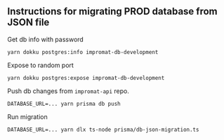 ## Instructions for migrating PROD database from JSON file

Get db info with password

```
yarn dokku postgres:info impromat-db-development
```

Expose to random port

```
yarn dokku postgres:expose impromat-db-development
```

Push db changes from `impromat-api` repo.

```
DATABASE_URL=... yarn prisma db push
```

Run migration

```
DATABASE_URL=... yarn dlx ts-node prisma/db-json-migration.ts
```
